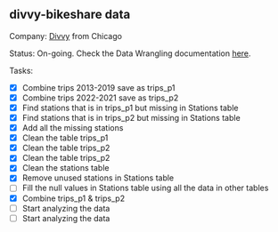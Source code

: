 ## divvy-bikeshare data

Company:
[Divvy](https://divvybikes.com) from Chicago

Status: On-going. Check the Data Wrangling documentation [here](https://github.com/56i8/divvy-bikeshare/tree/main/documentations#readme).

Tasks:
- [x] Combine trips 2013-2019 save as trips_p1
- [x] Combine trips 2022-2021 save as trips_p2
- [x] Find stations that is in trips_p1 but missing in Stations table
- [x] Find stations that is in trips_p2 but missing in Stations table
- [x] Add all the missing stations
- [x] Clean the table trips_p1
- [x] Clean the table trips_p2
- [x] Clean the table trips_p2
- [x] Clean the stations table
- [x] Remove unused stations in Stations table
- [ ] Fill the null values in Stations table using all the data in other tables
- [x] Combine trips_p1 & trips_p2
- [ ] Start analyzing the data
- [ ] Start analyzing the data
